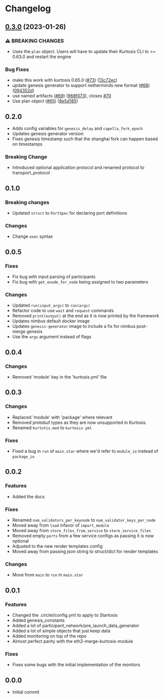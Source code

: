 # Changelog

## [0.3.0](https://github.com/kurtosis-tech/eth2-package/compare/0.2.0...0.3.0) (2023-01-26)


### ⚠ BREAKING CHANGES

* Uses the `plan` object. Users will have to update their Kurtosis CLI to >= 0.63.0 and restart the engine

### Bug Fixes

* make this work with kurtosis 0.65.0 ([#73](https://github.com/kurtosis-tech/eth2-package/issues/73)) ([13c72ec](https://github.com/kurtosis-tech/eth2-package/commit/13c72ec56e4da79c6a9bd6802a0995c6b00d0a0a))
* update genesis generator to support netherminds new format ([#68](https://github.com/kurtosis-tech/eth2-package/issues/68)) ([094352d](https://github.com/kurtosis-tech/eth2-package/commit/094352d6666755da5de6ed3f4b78fd5f37c01f7f))
* use named artifacts ([#69](https://github.com/kurtosis-tech/eth2-package/issues/69)) ([968f073](https://github.com/kurtosis-tech/eth2-package/commit/968f0734a0ee834c75e184b758989ce1dc9d58be)), closes [#70](https://github.com/kurtosis-tech/eth2-package/issues/70)
* Use plan object ([#65](https://github.com/kurtosis-tech/eth2-package/issues/65)) ([8e5d185](https://github.com/kurtosis-tech/eth2-package/commit/8e5d18558f92a9fc71ae9a70f1ca139df406d7b7))

## 0.2.0

- Adds config variables for `genesis_delay` and `capella_fork_epoch`
- Updates genesis generator version
- Fixes genesis timestamp such that the shanghai fork can happen based on timestamps

### Breaking Change
- Introduced optional application protocol and renamed protocol to transport_protocol

## 0.1.0

### Breaking changes
- Updated `struct` to `PortSpec` for declaring port definitions

### Changes
- Change `exec` syntax

## 0.0.5

### Fixes
- Fix bug with input parsing of participants
- Fix bug with `get_enode_for_node` being assigned to two parameters

### Changes
- Updated `run(input_args)` to `run(args)`
- Refactor code to use `wait` and `request` commands
- Removed `print(output)` at the end as it is now printed by the framework
- Updates nimbus default docker image
- Updates `genesis-generator` image to include a fix for nimbus post-merge genesis
- Use the `args` argument instead of flags

## 0.0.4
### Changes
- Removed 'module' key in the 'kurtosis.yml' file

## 0.0.3
### Changes
- Replaced 'module' with 'package' where relevant
- Removed protobuf types as they are now unsupported in Kurtosis.
- Renamed `kurtotis.mod` to `kurtosis.yml`

### Fixes
- Fixed a bug in `run` of `main.star` where we'd refer to `module_io` instead of `package_io`

## 0.0.2

### Features
- Added the docs

### Fixes
- Renamed `num_validators_per_keynode` to `num_validator_keys_per_node`
- Moved away from `load` infavor of `import_module`
- Moved away from `store_files_from_service` to `store_service_files`
- Removed empty `ports` from a few service configs as passing it is now optional
- Adjusted to the new render templates config
- Moved away from passing json string to struct/dict for render templates

### Changes
- Move from `main` to `run` in `main.star`

## 0.0.1

### Features
- Changed the .circlei/config.yml to apply to Startosis
- Added genesis_constants
- Added a lot of participant_network/pre_launch_data_generator
- Added a lot of simple objects that just keep data
- Added monitoring on top of the repo
- Almost perfect parity with the eth2-merge-kurtosis-module

### Fixes
- Fixes some bugs with the initial implementation of the monitors

## 0.0.0
* Initial commit
